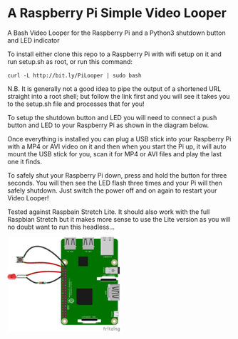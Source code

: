 # A Raspberry Pi Simple Video Looper
A Bash Video Looper for the Raspberry Pi and a Python3 shutdown button and LED indicator

To install either clone this repo to a Raspberry Pi with wifi setup on it and run setup.sh as root, or run this command:

    curl -L http://bit.ly/PiLooper | sudo bash

N.B. It is generally not a good idea to pipe the output of a shortened URL straight into a root shell; but follow the link first and you will see it takes you to the setup.sh file and processes that for you!

To setup the shutdown button and LED you will need to connect a push button and LED to your Raspberry Pi as shown in the diagram below.

Once everything is installed you can plug a USB stick into your Raspberry Pi with a MP4 or AVI video on it and then when you start the Pi up, it will auto mount the USB stick for you, scan it for MP4 or AVI files and play the last one it finds.

To safely shut your Raspberry Pi down, press and hold the button for three seconds. You will then see the LED flash three times and your Pi will then safely shutdown. Just switch the power off and on again to restart your Video Looper!

Tested against Raspbain Stretch Lite. It should also work with the full Raspbian Stretch but it makes more sense to use the Lite version as you will no doubt want to run this headless...

<img src="pythonShutdownWiring_bb.png" alt="Wiring diagram for the python shutdown script" width="50%" height="50%" />
